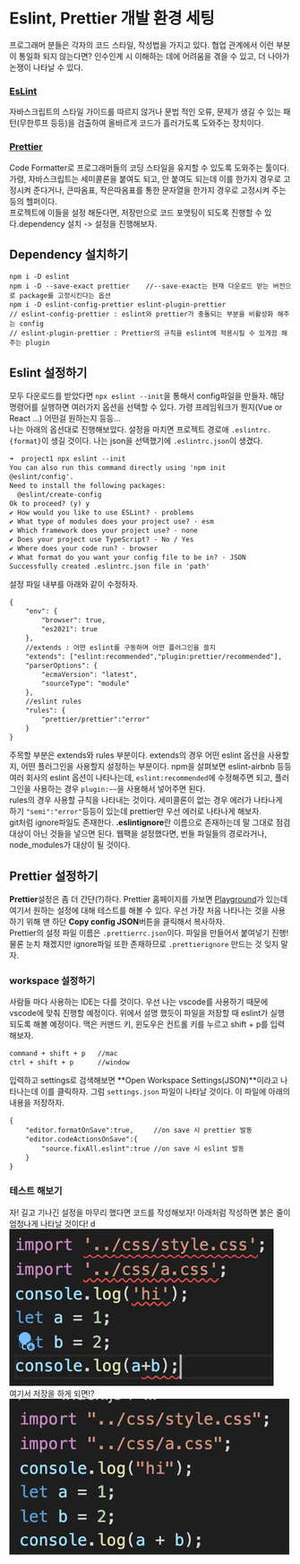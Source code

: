 # Eslint, Prettier 개발 환경 세팅
프로그래머 분들은 각자의 코드 스타일, 작성법을 가지고 있다. 협업 관계에서 이런 부분이 통일화 되지 않는다면? 인수인계 시 이해하는 데에 어려움을 겪을 수 있고, 더 나아가 논쟁이 나타날 수 있다.   
### [EsLint](https://eslint.org/)   
자바스크립트의 스타일 가이드를 따르지 않거나 문법 적인 오류, 문제가 생길 수 있는 패턴(무한루프 등등)을 검출하여 올바르게 코드가 흘러가도록 도와주는 장치이다.   
### [Prettier](https://prettier.io/)   
Code Formatter로 프로그래머들의 코딩 스타일을 유지할 수 있도록 도와주는 툴이다. 가령, 자바스크립트는 세미콜론을 붙여도 되고, 안 붙여도 되는데 이를 한가지 경우로 고정시켜 준다거나, 큰따옴표, 작은따옴표를 통한 문자열을 한가지 경우로 고정시켜 주는 등의 헬퍼이다.   
프로젝트에 이들을 설정 해둔다면, 저장만으로 코드 포맷팅이 되도록 진행할 수 있다.dependency 설치 -> 설정을 진행해보자.   
## Dependency 설치하기
```
npm i -D eslint
npm i -D --save-exact prettier    //--save-exact는 현재 다운로드 받는 버전으로 package를 고정시킨다는 옵션
npm i -D eslint-config-prettier eslint-plugin-prettier
// eslint-config-prettier : eslint와 prettier가 충돌되는 부분을 비활성화 해주는 config
// eslint-plugin-prettier : Prettier의 규칙을 eslint에 적용시킬 수 있게끔 해주는 plugin
```
## Eslint 설정하기
모두 다운로드를 받았다면 `npx eslint --init`을 통해서 config파일을 만들자. 해당 명령어를 실행하면 여러가지 옵션을 선택할 수 있다. 가령 프레임워크가 뭔지(Vue or React ...) 어떤걸 원하는지 등등...   
나는 아래의 옵션대로 진행해보았다. 설정을 마치면 프로젝트 경로애 `.eslintrc.{format}`이 생길 것이다. 나는 json을 선택했기에 `.eslintrc.json`이 생겼다.
```
➜  project1 npx eslint --init
You can also run this command directly using 'npm init @eslint/config'.
Need to install the following packages:
  @eslint/create-config
Ok to proceed? (y) y
✔ How would you like to use ESLint? · problems
✔ What type of modules does your project use? · esm
✔ Which framework does your project use? · none
✔ Does your project use TypeScript? · No / Yes
✔ Where does your code run? · browser
✔ What format do you want your config file to be in? · JSON
Successfully created .eslintrc.json file in 'path'
```
설정 파일 내부를 아래와 같이 수정하자.
```
{
    "env": {
        "browser": true,
        "es2021": true
    },
    //extends : 어떤 eslint를 구동하며 어떤 플러그인을 쓸지
    "extends": ["eslint:recommended","plugin:prettier/recommended"],
    "parserOptions": {
        "ecmaVersion": "latest",
        "sourceType": "module"
    },
    //eslint rules
    "rules": {
        "prettier/prettier":"error"
    }
}
```
주목할 부분은 extends와 rules 부분이다. extends의 경우 어떤 eslint 옵션을 사용할지, 어떤 플러그인을 사용할지 설정하는 부분이다. npm을 살펴보면 eslint-airbnb 등등 여러 회사의 eslint 옵션이 나타나는데, `eslint:recommended`에 수정해주면 되고, 플러그인을 사용하는 경우 `plugin:~~`을 사용해서 넣어주면 된다.   
rules의 경우 사용할 규칙을 나타내는 것이다. 세미콜론이 없는 경우 에러가 나타나게 하기 `"semi":"error"`등등이 있는데 prettier만 우선 에러로 나타나게 해보자.   
git처럼 ignore파일도 존재한다. **.eslintignore**란 이름으로 존재하는데 말 그대로 점검 대상이 아닌 것들을 넣으면 된다. 웹팩을 설정했다면, 번들 파일들의 경로라거나, node_modules가 대상이 될 것이다.   
## Prettier 설정하기
**Prettier**설정은 좀 더 간댠(?)하다. Prettier 홈페이지를 가보면 [Playground](https://prettier.io/playground/)가 있는데 여기서 원하는 설정에 대해 테스트를 해볼 수 있다. 우선 가장 처음 나타나는 것을 사용하기 위해 맨 하단 **Copy config JSON**버튼을 클릭해서 복사하자.   
Prettier의 설정 파일 이름은 `.prettierrc.json`이다. 파일을 만들어서 붙여넣기 진행! 물론 눈치 채겠지만 ignore파일 또한 존재하므로 `.prettierignore` 만드는 것 잊지 말자.   
### workspace 설정하기
사람들 마다 사용하는 IDE는 다를 것이다. 우선 나는 vscode를 사용하기 때문에 vscode에 맞춰 진행할 예정이다. 위에서 설명 했듯이 파일을 저장할 때 eslint가 실행되도록 해볼 예정이다. 맥은 커맨드 키, 윈도우은 컨트롤 키를 누르고 shift + p를 입력해보자.
```
command + shift + p   //mac
ctrl + shift + p      //window
```
입력하고 settings로 검색해보면 **Open Workspace Settings(JSON)**이라고 나타나는데 이를 클릭하자. 그럼 `settings.json` 파일이 나타날 것이다. 이 파일에 아래의 내용을 저장하자.
```
{
    "editor.formatOnSave":true,     //on save 시 prettier 발동
    "editor.codeActionsOnSave":{
        "source.fixAll.eslint":true //on save 시 eslint 발동
    }
}
```
### 테스트 해보기
자! 길고 기나긴 설정을 마무리 했다면 코드를 작성해보자! 아래처럼 작성하면 붉은 줄이 엄청나게 나타날 것이다!    d
![error](resources/error.png)   
여기서 저장을 하게 되면!?   
![yes](resources/yes.png)   
